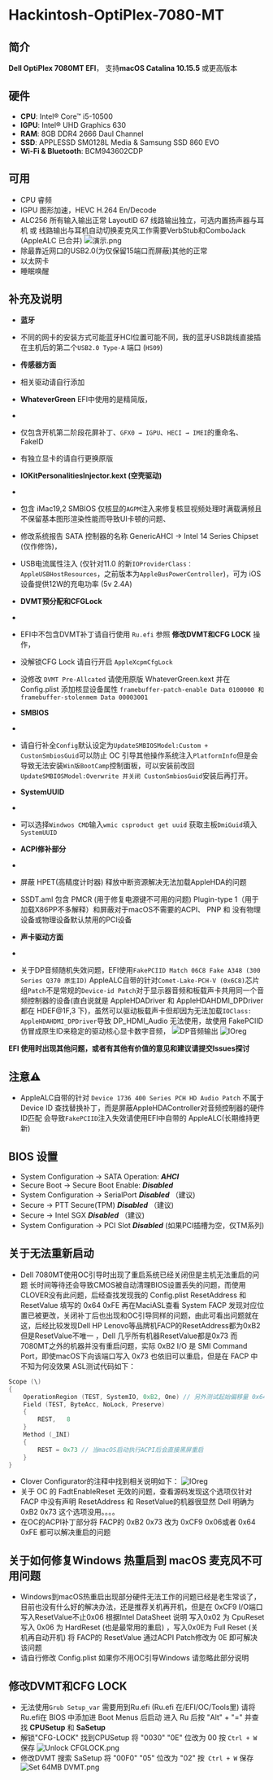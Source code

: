 # Hackintosh-OptiPlex-7080-MT

## 简介
**Dell OptiPlex 7080MT EFI**， 支持**macOS Catalina 10.15.5** 或更高版本

## 硬件
* **CPU**: Intel® Core™ i5-10500
* **IGPU**: Intel® UHD Graphics 630
* **RAM**: 8GB DDR4 2666 Daul Channel
* **SSD**: APPLESSD SM0128L Media & Samsung SSD 860 EVO 
* **Wi-Fi & Bluetooth**: BCM943602CDP

## 可用
* CPU 睿频
* IGPU 图形加速，HEVC H.264 En/Decode 
* ALC256 所有输入输出正常 LayoutID 67 线路输出独立，可选内置扬声器与耳机 或 线路输出与耳机自动切换麦克风工作需要VerbStub和ComboJack (AppleALC 已合并)
![演示.png](https://github.com/R-a-s-c-a-l/Hackintosh-Dell-OptiPlex_7080MT/blob/main/Pic/演示.gif)
* 除最靠近网口的USB2.0(为仅保留15端口而屏蔽)其他的正常
* 以太网卡 
* 睡眠唤醒

## 补充及说明

* **蓝牙** 
* 不同的网卡的安装方式可能蓝牙HCI位置可能不同，我的蓝牙USB跳线直接插在主机后的第二个`USB2.0 Type-A` 端口 (`HS09`) 

* **传感器方面** 
* 相关驱动请自行添加

* **WhateverGreen** EFI中使用的是精简版，
* 
* 仅包含开机第二阶段花屏补丁、`GFX0 → IGPU`、`HECI → IMEI`的重命名、FakeID
* 有独立显卡的请自行更换原版

* **IOKitPersonalitiesInjector.kext (空壳驱动)** 
* 
* 包含 iMac19,2 SMBIOS 仅核显的`AGPM`注入来修复核显视频处理时满载满频且不保留基本图形渲染性能而导致UI卡顿的问题、
* 修改系统报告 SATA 控制器的名称 GenericAHCI → Intel 14 Series Chipset (仅作修饰)，
* USB电流属性注入 (仅针对11.0 的新`IOProviderClass：AppleUSBHostResources`，之前版本为`AppleBusPowerController`)，可为 iOS 设备提供12W的充电功率 (5v 2.4A)

* **DVMT预分配和CFGLock** 
* 
* EFI中不包含DVMT补丁请自行使用 `Ru.efi` 参照 **修改DVMT和CFG LOCK** 操作，
* 没解锁CFG Lock 请自行开启 `AppleXcpmCfgLock` 
* 没修改 `DVMT Pre-Allcated` 请使用原版 WhateverGreen.kext 并在 Config.plist 添加核显设备属性 `framebuffer-patch-enable Data 0100000 和 framebuffer-stolenmem Data 00003001`

* **SMBIOS** 
* 
* 请自行补全`Config`默认设定为`UpdateSMBIOSModel:Custom + CustonSmbiosGuid`可以防止 OC 引导其他操作系统注入`PlatformInfo`但是会导致无法安装`Win版BootCamp`控制面板，可以安装前改回`UpdateSMBIOSModel:Overwrite 并关闭 CustonSmbiosGuid`安装后再打开。

* **SystemUUID** 
* 
* 可以选择`Windwos CMD`输入`wmic csproduct get uuid` 获取主板`DmiGuid`填入`SystemUUID`

* **ACPI修补部分** 
* 
* 屏蔽 HPET(高精度计时器) 释放中断资源解决无法加载AppleHDA的问题
* SSDT.aml 包含 PMCR (用于修复电源键不可用的问题) Plugin-type 1（用于加载X86PP不多解释）和屏蔽对于macOS不需要的ACPI、 PNP 和 没有物理设备或物理设备默认禁用的PCI设备

* **声卡驱动方面** 
* 
* 关于DP音频随机失效问题，EFI使用`FakePCIID Match 06C8 Fake A348 (300 Series Q370 原生ID)` AppleALC自带的针对`Comet-Lake-PCH-V (0x6C8)`芯片组`Patch`不是常规的`Device-id Patch`对于显示器音频和板载声卡共用同一个音频控制器的设备(直白说就是 AppleHDADriver 和 AppleHDAHDMI_DPDriver 都在 HDEF@1F,3 下)，虽然可以驱动板载声卡但却因为无法加载`IOClass: AppleHDAHDMI_DPDriver`导致 DP_HDMI_Audio 无法使用，故使用 FakePCIID 仿冒成原生ID来稳定的驱动核心显卡数字音频，
![DP音频输出](https://github.com/R-a-s-c-a-l/Hackintosh-Dell-OptiPlex_7080MT/blob/main/Pic/DPAudio.png)
![IOreg](https://github.com/R-a-s-c-a-l/Hackintosh-Dell-OptiPlex_7080MT/blob/main/Pic/ioreg.png)

**EFI 使用时出现其他问题，或者有其他有价值的意见和建议请提交Issues探讨**

## 注意⚠️ ##

* AppleALC自带的针对 `Device 1736 400 Series PCH HD Audio Patch` 不属于 Device ID 查找替换补丁，而是屏蔽AppleHDAController对音频控制器的硬件ID匹配 会导致`FakePCIID`注入失效请使用EFI中自带的 AppleALC(长期维持更新)

## BIOS 设置

* System Configuration → SATA Operation: ***AHCI***
* Secure Boot → Secure Boot Enable: ***Disabled***
* System Configuration →  SerialPort ***Disabled*** （建议)
* Secure → PTT Secure(TPM) ***Disabled*** （建议)
* Secure → Intel SGX ***Disabled*** （建议)
* System Configuration → PCI Slot ***Disabled*** (如果PCI插槽为空，仅TM系列)

## 关于无法重新启动

* Dell 7080MT使用OC引导时出现了重启系统已经关闭但是主机无法重启的问题 长时间等待还会导致CMOS被自动清理BIOS设置丢失的问题，而使用CLOVER没有此问题，后经查找发现我的 Config.plist ResetAddress 和 ResetValue 填写的 0x64 0xFE 再在MaciASL查看 System FACP 发现对应位置已被更改，关闭补丁后也出现和OC引导同样的问题，由此可看出问题就在这，后经比较发现Dell HP Lenovo等品牌机FACP的ResetAddress都为0xB2 但是ResetValue不唯一 ，Dell 几乎所有机器ResetValue都是0x73 而7080MT之外的机器并没有重启问题，实际 0xB2 I/O 是 SMI Command Port，即使macOS下向该端口写入 0x73 也依旧可以重启，但是在 FACP 中不知为何没效果 ASL测试代码如下：
```Swift
Scope (\)
{
    OperationRegion (TEST, SystemIO, 0xB2, One) // 另外测试起始偏移量 0x64 _INI 赋值 TEST = 0xFE 也正常重启
    Field (TEST, ByteAcc, NoLock, Preserve)
    {
        REST,   8
    }
    Method (_INI)
    {
        REST = 0x73 // 当macOS启动执行ACPI后会直接黑屏重启
    }
}
```

* Clover Configurator的注释中找到相关说明如下：
![IOreg](https://github.com/R-a-s-c-a-l/Hackintosh-Dell-OptiPlex_7080MT/blob/main/Pic/RESET.png)
* 关于 OC 的 FadtEnableReset 无效的问题，查看源码发现这个选项仅针对 FACP 中没有声明 ResetAddress 和 ResetValue的机器很显然 Dell 明确为 0xB2 0x73 这个选项没用。。。。
* 在OC的ACPI补丁部分将 FACP的 0xB2 0x73 改为 0xCF9 0x06或者 0x64 0xFE 都可以解决重启的问题 

## 关于如何修复Windows 热重启到 macOS 麦克风不可用问题

* Windows到macOS热重启出现部分硬件无法工作的问题已经是老生常谈了，目前也没有什么好的解决办法，还是推荐关机再开机，但是在 0xCF9 I/O端口写入ResetValue不止0x06 根据Intel DataSheet 说明 写入0x02 为 CpuReset 写入 0x06 为 HardReset (也是最常用的重启) ，写入0x0E为 Full Reset (关机再自动开机) 将 FACP的 ResetValue 通过ACPI Patch修改为 0E 即可解决该问题 
* 请自行修改 Config.plist 如果你不用OC引导Windows 请忽略此部分说明

## 修改DVMT和CFG LOCK

* 无法使用`Grub Setup_var` 需要用到Ru.efi (Ru.efi 在/EFI/OC/Tools里) 请将Ru.efi在 BIOS 中添加进 Boot Menus 后启动 进入 Ru 后按 "Alt" + "=" 并查找 **CPUSetup** 和 **SaSetup**
* 解锁"CFG-LOCK" 找到CPUSetup 将 "0030" "0E" 位改为 00 按 `Ctrl + W `保存
![Unlock CFGLOCK.png](https://github.com/R-a-s-c-a-l/Hackintosh-Dell-OptiPlex_7080MT/blob/main/Pic/CFG-LOCK.png)
* 修改DVMT 搜索 SaSetup 将 "00F0" "05" 位改为 "02" 按` Ctrl + W` 保存
![Set 64MB DVMT.png](https://github.com/R-a-s-c-a-l/Hackintosh-Dell-OptiPlex_7080MT/blob/main/Pic/DVMT.png)
